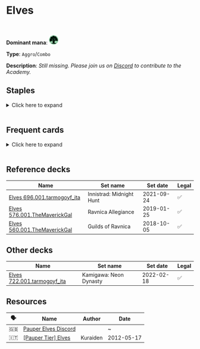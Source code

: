 <!-- This page is automatically generated by Myr: do not update it manually. Changes directly applied here will be lost. -->
# Elves
<br/>


**Dominant mana**: <img src="../resources/images/mana/G.png" width="25"/>

**Type**: `Aggro`/`Combo`

**Description**: _Still missing. Please join us on [Discord](https://discord.gg/fYQbpjjkQ3) to contribute to the Academy._


## **Staples**

<details>
  <summary>Click here to expand</summary>
<a href="https://scryfall.com/card/ons/248/birchlore-rangers"><img src="https://c1.scryfall.com/file/scryfall-cards/normal/front/8/c/8ce3a3a1-3569-4909-a604-f78d4888781e.jpg?1562928197" width="210"/></a>
<a href="https://scryfall.com/card/znc/24/distant-melody"><img src="https://c1.scryfall.com/file/scryfall-cards/normal/front/6/7/67d69ddd-fbee-415b-90bc-dfe0ba9fc5d1.jpg?1604195908" width="210"/></a>
<a href="https://scryfall.com/card/khc/58/elvish-mystic"><img src="https://c1.scryfall.com/file/scryfall-cards/normal/front/e/d/ed7a0227-ac70-40fb-8198-a55eacf913fa.jpg?1620530043" width="210"/></a>
<a href="https://scryfall.com/card/ddu/8/elvish-vanguard"><img src="https://c1.scryfall.com/file/scryfall-cards/normal/front/8/3/838a8d40-5268-467e-8d14-d9fd72253df6.jpg?1561759271" width="210"/></a>
<a href="https://scryfall.com/card/cmr/228/fyndhorn-elves"><img src="https://c1.scryfall.com/file/scryfall-cards/normal/front/4/5/450744cf-7eba-491b-97b0-ca80c6368bbb.jpg?1608910653" width="210"/></a>
<a href="https://scryfall.com/card/iko/163/lead-the-stampede"><img src="https://c1.scryfall.com/file/scryfall-cards/normal/front/9/e/9e76b676-c7a3-4de6-a78d-3059a0df83f2.jpg?1591227752" width="210"/></a>
<a href="https://scryfall.com/card/m19/314/llanowar-elves"><img src="https://c1.scryfall.com/file/scryfall-cards/normal/front/7/3/73542493-cd0b-4bb7-a5b8-8f889c76e4d6.jpg?1605281272" width="210"/></a>
<a href="https://scryfall.com/card/khc/67/lys-alana-huntmaster"><img src="https://c1.scryfall.com/file/scryfall-cards/normal/front/0/8/0849f67b-da5d-49f7-840f-f87f48518156.jpg?1620530259" width="210"/></a>
<a href="https://scryfall.com/card/cma/136/priest-of-titania"><img src="https://c1.scryfall.com/file/scryfall-cards/normal/front/1/9/19fc5956-286c-4e1d-bc4a-2974fc0f4dbc.jpg?1592673130" width="210"/></a>
<a href="https://scryfall.com/card/mh2/285/quirion-ranger"><img src="https://c1.scryfall.com/file/scryfall-cards/normal/front/3/2/320fdf89-e158-41c5-b0bf-fee9dec36a75.jpg?1623189455" width="210"/></a>
<a href="https://scryfall.com/card/khc/76/timberwatch-elf"><img src="https://c1.scryfall.com/file/scryfall-cards/normal/front/3/8/38807f17-1cf2-4736-ad10-df6c8b1a9f55.jpg?1620530473" width="210"/></a>
<a href="https://scryfall.com/card/cma/166/wellwisher"><img src="https://c1.scryfall.com/file/scryfall-cards/normal/front/1/9/19dbbecb-b4d0-49d2-b36e-58279e051c5c.jpg?1592673305" width="210"/></a>
</details><br/>



## **Frequent cards**

<details>
  <summary>Click here to expand</summary>
<a href="https://scryfall.com/card/bfz/76/dispel"><img src="https://c1.scryfall.com/file/scryfall-cards/normal/front/b/c/bceab6b3-6b64-4964-a501-ce806a6c13ad.jpg?1562939587" width="210"/></a>
<a href="https://scryfall.com/card/cma/106/essence-warden"><img src="https://c1.scryfall.com/file/scryfall-cards/normal/front/3/1/31ca84d1-30a6-432b-966c-089fb6652a89.jpg?1592672942" width="210"/></a>
<a href="https://scryfall.com/card/cmr/236/ivy-lane-denizen"><img src="https://c1.scryfall.com/file/scryfall-cards/normal/front/7/8/78bea375-8af3-4425-a418-bb5503e2dfb7.jpg?1608910737" width="210"/></a>
<a href="https://scryfall.com/card/khm/178/jaspera-sentinel"><img src="https://c1.scryfall.com/file/scryfall-cards/normal/front/1/a/1a68615d-9808-479d-aa80-50651246954e.jpg?1631050453" width="210"/></a>
<a href="https://scryfall.com/card/a25/182/nettle-sentinel"><img src="https://c1.scryfall.com/file/scryfall-cards/normal/front/3/f/3f290ed2-d1a8-4a90-a3a7-8240652dc109.jpg?1562434953" width="210"/></a>
<a href="https://scryfall.com/card/ddg/32/spidersilk-armor"><img src="https://c1.scryfall.com/file/scryfall-cards/normal/front/e/5/e55202a1-c246-4b5b-94d6-43c86a69d61a.jpg?1562943415" width="210"/></a>
<a href="https://scryfall.com/card/jmp/435/sylvan-ranger"><img src="https://c1.scryfall.com/file/scryfall-cards/normal/front/e/3/e36a5be0-a730-4cb7-9d1e-6ae84b5bc872.jpg?1601080165" width="210"/></a>
<a href="https://scryfall.com/card/mm2/168/vines-of-vastwood"><img src="https://c1.scryfall.com/file/scryfall-cards/normal/front/6/2/6203e3d4-8998-41d6-9f7e-b68af0f1f8b5.jpg?1562263070" width="210"/></a>
<a href="https://scryfall.com/card/mrd/270/viridian-longbow"><img src="https://c1.scryfall.com/file/scryfall-cards/normal/front/b/e/be892d73-d1f4-4c36-b674-01ae21ff1484.jpg?1562156693" width="210"/></a>
</details><br/>



## **Reference decks**

| Name | Set name | Set date | Legal |
| -----| -------- | -------- | ----- |
| [Elves 696.001.tarmogoyf_ita](https://www.mtggoldfish.com/deck/4624413) | Innistrad: Midnight Hunt | 2021-09-24 | ✅ |
| [Elves 576.001.TheMaverickGal](https://www.mtggoldfish.com/deck/4351055) | Ravnica Allegiance | 2019-01-25 | ✅ |
| [Elves 560.001.TheMaverickGal](https://www.mtggoldfish.com/deck/4351054) | Guilds of Ravnica | 2018-10-05 | ✅ |




## **Other decks**

| Name | Set name | Set date | Legal |
| -----| -------- | -------- | ----- |
| [Elves 722.001.tarmogoyf_ita](https://www.mtggoldfish.com/deck/4667110) | Kamigawa: Neon Dynasty | 2022-02-18 | ✅ |






## **Resources**

| 🗣️ | Name | Author | Date |
| -- | ---- | ------ | ---- |
| 🇬🇧 | [Pauper Elves Discord](https://discord.gg/JukzE4x4) | <i class="fa-brands fa-discord"></i> | ~            |
| 🇮🇹 | [[Pauper Tier] Elves](http://www.metagame.it/forum/viewtopic.php?f=158&t=5180) | Kuraiden | 2012-05-17   |

